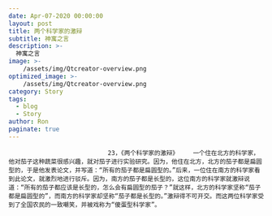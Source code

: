 ```yaml
---
date: Apr-07-2020 00:00:00
layout: post
title: 两个科学家的激辩
subtitle: 神寓之言
description: >-
  神寓之言
image: >-
    /assets/img/Qtcreator-overview.png
optimized_image: >-
    /assets/img/Qtcreator-overview.png
category: Story
tags:
  - blog
  - Story
author: Ron
paginate: true
---
```


							　　23，《两个科学家的激辩》    一个住在北方的科学家，他对茄子这种蔬菜很感兴趣，就对茄子进行实验研究。因为，他住在北方，北方的茄子都是扁圆型的，于是他发表论文，并写道：“所有的茄子都是扁圆型的。”后来，一位住在南方的科学家看到此论文，就激烈地进行驳斥。因为，南方的茄子都是长型的，这位南方的科学家就激辩说道：“所有的茄子都应该是长型的，怎么会有扁圆型的茄子？”就这样，北方的科学家坚称“茄子都是扁圆型的”，而南方的科学家却坚称“茄子都是长型的。”激辩得不可开交。而这两位科学家受到了全国农民的一致嘲笑，并被戏称为“傻蛋型科学家”。
							
							
						